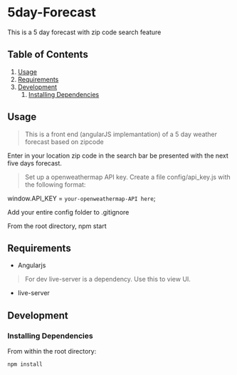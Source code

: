 # 5day-Forecast
This is a 5 day forecast with zip code  search feature


## Table of Contents

1. [Usage](#Usage)
1. [Requirements](#requirements)
1. [Development](#development)
    1. [Installing Dependencies](#installing-dependencies)


## Usage

> This is a front end (angularJS implemantation) of a 5 day weather forecast based on zipcode
  
  Enter in your location zip code in the search bar be presented with the next five days forecast.

> Set up a openweathermap API key.  Create a file config/api_key.js with the following format:

  window.API_KEY = `your-openweathermap-API here`;


Add your entire config folder to .gitignore

From the root directory, npm start

## Requirements

- Angularjs

> For dev live-server is a dependency. Use this to view UI. 

- live-server


## Development

### Installing Dependencies

From within the root directory:

```
npm install

```
